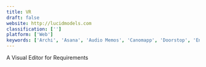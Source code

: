 ```yaml
---
title: VR
draft: false 
website: http://lucidmodels.com
classification: ['']
platform: ['Web']
keywords: ['Archi', 'Asana', 'Audio Memos', 'Canomapp', 'Doorstop', 'Enterprise Architect', 'Gliffy', 'Innoslate', 'Jira', 'Modern Requirements Suite4TFS', 'Open Source Requirements Management', 'Quick Record', 'Recordium', 'ReqView', 'Requirements Quality Suite', 'Software Ideas Modeler', 'Spekfy', 'Traceable Requirement Management', 'Voice Recorder HD', 'iTalk', 'rmtoo', 'yEd Graph Editor']
---
```

A Visual Editor for Requirements